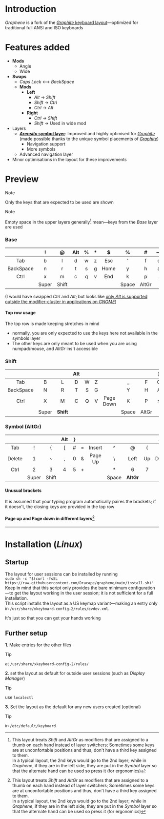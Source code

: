 [graphite]: https://github.com/rdavison/graphite-layout "Graphite is a highly optimized, well balanced, general purpose keyboard layout designed to accommodate the real world needs of typists looking for a great “out-of-the-box” experience. Its design incorporates many contemporary theories about layouts to find a balance between comfort and speed. In addition to its impressive performance in metrics, Graphite has also been extensively tested and validated through real-world usage."

# Introduction
*Graphene* is a fork of the [*Graphite* keyboard layout][graphite]—optimized for traditional full ANSI and ISO keyboards

# Features added
- **Mods**
  - Angle
  - Wide
- **Swaps**
  - *Caps Lock* <—> *BackSpace*
  - **Mods**
    - **Left**
      - *Alt* -> *Shift*
      - *Shift* -> *Ctrl*
      - *Ctrl* -> *Alt*
    - **Right**
      - *Ctrl* -> *Shift*
      - *Shift* -> Used in wide mod
- Layers
  - **[*Arensito* symbol layer](https://www.pvv.org/~hakonhal/main.cgi/keyboard "The homepage for the *Arensito* layout")**: Improved and highly optimised for [*Graphite*][graphite] (made possible thanks to the unique symbol placements of [*Graphite*][graphite])
    - Navigation support
    - More symbols
  - Advanced navigation layer
- Minor optimisations in the layout for these improvements

# Preview
> [!NOTE]
> Only the keys that are expected to be used are shown  

> [!NOTE]
> Empty space in the upper layers generally[^unpreserved-layer-keys/weird-layer-distro] mean—keys from the *Base* layer are used  
### Base
| | ! | @ | Alt | % | * | $ | % | # | — | Alt | \| | & |
|:---:|:---:|:---:|:---:|:---:|:---:|:---:|:---:|:---:|:---:|:---:|:---:|:---:|
| Tab | b | l | d | w | z | Esc | ' | f | o | u | j | ; |
| BackSpace | n | r | t | s | g | Home | y | h | a | e | i | Return |
| Ctrl | x | m | c | q | v | End | k | p | . | - | / | |
| | Super | Shift | | | | | Space | AltGr | | | | |

(I would have swapped *Ctrl* and *Alt*; but looks like [only *Alt* is supported outside the modifier-cluster in applications on *GNOME*](https://gitlab.gnome.org/GNOME/mutter/-/issues/4270))
#### Top row usage
The top row is made keeping stretches in mind
- normally, you are only expected to use the keys here not available in the symbols layer
- The other keys are only meant to be used when you are using numpad/mouse, and *AltGr* ins't accessible
### Shift
| | | | Alt | | | | | | ] | Alt | ) | |
|:---:|:---:|:---:|:---:|:---:|:---:|:---:|:---:|:---:|:---:|:---:|:---:|:---:|
| Tab | B | L | D | W | Z | | _ | F | O | U | J | : |
| BackSpace | N | R | T | S | G | | Y | H | A | E | I | ? | |
| Ctrl | X | M | C | Q | V | Page Down | K | P | > | " | < | |
| | Super | **Shift** | | | | | Space | AltGr | | | | |

### Symbol (AltGr)
| | | | Alt | } | | | | | | Alt | | |
|:---:|:---:|:---:|:---:|:---:|:---:|:---:|:---:|:---:|:---:|:---:|:---:|:---:|
| Tab | ! | { | [ | # | = | Insert | ^ | @ | ( | $ | ` | |
| Delete | 1 | ~ | , | 0 | & | Page Up | \ | Left | Up | Down | Right | |
| Ctrl | 2 | 3 | 4 | 5 | + | | * | 6 | 7 | 8 | 9 | |
| | Super | Shift | | | | | Space | **AltGr** | | | | |
#### Unusual brackets
It is assumed that your typing program automatically paires the brackets; if it doesn't, the closing keys are provided in the top row
#### Page up and Page down in different layers[^unpreserved-layer-keys/weird-layer-distro]
---

# Installation (*Linux*)
## Startup
The layout for user sessions can be installed by running  
`sudo sh -c "$(curl -fsSL https://raw.githubusercontent.com/Dracape/graphene/main/install.sh)"`  
Keep in mind that this script only provides the bare minimum configuration—to get the layout working in the user session; it is not sufficient for a full installation.  
This script installs the layout as a US keymap variant—making an entry only in `/usr/share/xkeyboard-config-2/rules/evdev.xml`.

It's just so that you can get your hands working

## Further setup
**1**. Make entries for the other files  
> [!TIP]
> at ``/usr/share/xkeyboard-config-2/rules/``

**2**. set the layout as default for outside user sessions (such as *Display Manager*)
> [!TIP]
> use `localectl`
  
**3**. Set the layout as the default for any new users created (optional)
> [!TIP]
> in `/etc/default/keyboard`

[^unpreserved-layer-keys/weird-layer-distro]: This layout treats *Shift* and *AltGr* as modifiers that are assigned to a thumb on each hand instead of layer switchers; Sometimes some keys are at unconfortable positions and thus, don't have a third key assigned to them.  
  In a typical layout, the 2nd keys would go to the 2nd layer; while in *Graphene*, if they are in the left side, they are put in the *Symbol* layer so that the alternate hand can be used so press it (for ergonomics)
